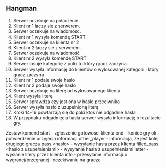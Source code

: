 ## Hangman

1. Serwer oczekuje na połaczenie.
2. Klient nr 1 łaczy sie z serwerem.
3. Serwer oczekuje na wiadomosc.
4. Klient nr 1 wysyła komendę START.
5. Serwer oczekuje na klienta nr 2
6. Klient nr 2 łaczy sie z serwerem.
7. Serwer oczekuje na wiadomość
8. Klient nr 2 wysyła komendę START
9. Serwer losuje kategorię z puli i to który gracz zaczyna
10. Serwer wysyła informację do klientów
o wylosowanej kategorii i który gracz zaczyna 
11. Klient nr 1 podaje swoje hasło
12. Klient nr 2 podaje swoje hasło
13. Serwer oczekuje na literę od wylosowanego klienta
14. Klient wysyła literę
15. Serwer sprawdza czy jest ona w haśle przeciwnika
16. Serwer wysyła hasło z uzupełnioną literą
17. Kroki 14-16 powtarzają się do
póki ktoś nie odgadnie hasła
18. W przypdaku odgadnięcia hasła
serwer wysyła informację o rezultacie gry.

Zestaw komend
start - zgłoszenie gotowości klienta
end - koniec gry
ok - potwierdzenie przyjęcia informacji
other_player - informacja, że jest kolej drugiego gracza
pass <hasło> - wysyłanie hasła przez klienta
filled_pass <hasło z uzupełnieniami> - wysyłanie hasła z uzupełnieniami
letter <literka> - wysłanie litery przez klienta
info <tekst> - przesyłanie informacji o wygranej/przegranej
i oczekiwaniu na gracza

